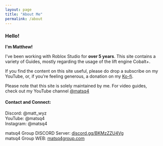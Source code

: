 ```yaml
---
layout: page
title: "About Me"
permalink: /about
---
```


### Hello!

**I'm Matthew!**

I've been working with Roblox Studio for **over 5 years**.
This site contains a variety of Guides, mostly regarding the usage of the lift engine Cobalt+.

If you find the content on this site useful, please do drop a subscribe on my YouTube, or, if you're feeling generous, a donation on my [Ko-fi](https://ko-fi.com/matsq4).

Please note that this site is solely maintained by me.
For video guides, check out my YouTube channel [@matsq4](https://www.youtube.com/@matsq4)

#### Contact and Connect:
Discord: @matt_wyz<br>
YouTube: @matsq4<br>
Instagram: @matsq4

matsq4 Group DISCORD Server: [discord.gg/BKMzZZU4Vg](https://discord.gg/BKMzZZU4Vg)<br>
matsq4 Group WEB: [matsq4group.com](https://www.matsq4group.com)
